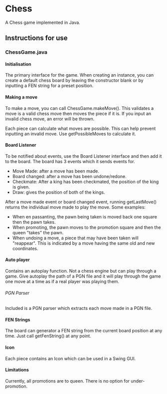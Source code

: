 # Chess
A Chess game implemented in Java.
## Instructions for use
### ChessGame.java
#### Initialisation
The primary interface for the game. When creating an instance, you can create a default chess board by leaving the 
constructor blank or by inputting a FEN string for a preset position.

#### Making a move
To make a move, you can call ChessGame.makeMove(). This validates a move is a valid chess move then moves the piece if
it is. If you input an invalid chess move, an error will be thrown.

Each piece can calculate what moves are possible. This can help prevent inputting an invalid move. Use getPossibleMoves
to calculate it.

#### Board Listener
To be notified about events, use the Board Listener interface and then add it to the board. The board has 3 events 
which it sends events for.
* Move Made: after a move has been made.
* Board changed: after a move has been undone/redone.
* Checkmate: After a king has been checkmated, the position of the king is given.
* Draw: gives the position of both of the kings.

After a move made event or board changed event, running getLastMove() returns the individual move made to play the move.
Some examples:
* When en passanting, the pawn being taken is moved back one square then the pawn takes.
* When promoting, the pawn moves to the promotion square and then the queen "takes" the pawn.
* When undoing a move, a piece that may have been taken will "reappear". This is indicated by a move having the same old
and new coordinates.

#### Auto player
Contains an autoplay function. Not a chess engine but can play through a game. Give autoplay the path of a PGN file and
it will play through the game one move at a time as if a real player was playing them.

###### PGN Parser
Included is a PGN parser which extracts each move made in a PGN file.

#### FEN Strings
The board can generator a FEN string from the current board position at any time. Just call getFenString() at any point.

#### Icon
Each piece contains an Icon which can be used in a Swing GUI.

#### Limitations
Currently, all promotions are to queen. There is no option for under-promotion.